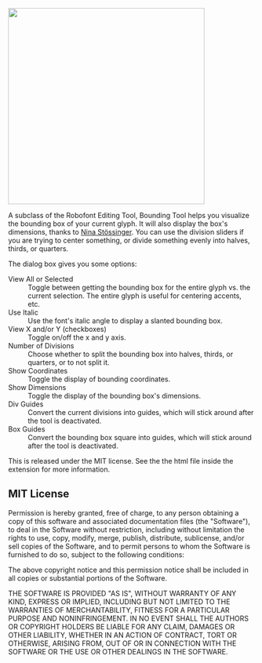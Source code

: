 <img src="https://github.com/ninastoessinger/fbOpenTools/raw/master/BoundingTool/BoundingTool_preview.png" width="400" />



<p>A subclass of the Robofont Editing Tool, Bounding Tool helps you visualize the bounding box of your current glyph. It will also display the box's dimensions, thanks to <a href="http://www.ninastoessinger.com/?l=e">Nina Stössinger</a>. You can use the division sliders if you are trying to center something, or divide something evenly into halves, thirds, or quarters.</p>

<p>The dialog box gives you some options:</p>

<dl>

<dt>View All or Selected</dt>
<dd>Toggle between getting the bounding box for the entire glyph vs. the current selection. The entire glyph is useful for centering accents, etc.</dd>

<dt>Use Italic</dt>
<dd>Use the font's italic angle to display a slanted bounding box.</dd>


<dt>View X and/or Y (checkboxes)</dt>
<dd>Toggle on/off the x and y axis.</dd>

<dt>Number of Divisions</dt>
<dd>Choose whether to split the bounding box into halves, thirds, or quarters, or to not split it.</dd>

<dt>Show Coordinates</dt>
<dd>Toggle the display of bounding coordinates.</dd>

<dt>Show Dimensions</dt>
<dd>Toggle the display of the bounding box's dimensions.</dd>


<dt>Div Guides</dt>
<dd>Convert the current divisions into guides, which will stick around after the tool is deactivated.</dd>

<dt>Box Guides</dt>
<dd>Convert the bounding box square into guides, which will stick around after the tool is deactivated.</dd>

<p>This is released under the MIT license. See the the html file inside the extension for more information.</p>

<h2>MIT License</h2>

<p>Permission is hereby granted, free of charge, to any person obtaining a copy of this software and associated documentation files (the "Software"), to deal in the Software without restriction, including without limitation the rights to use, copy, modify, merge, publish, distribute, sublicense, and/or sell copies of the Software, and to permit persons to whom the Software is furnished to do so, subject to the following conditions:</p>

<p>The above copyright notice and this permission notice shall be included in all copies or substantial portions of the Software.</p>

<p>THE SOFTWARE IS PROVIDED "AS IS", WITHOUT WARRANTY OF ANY KIND, EXPRESS OR IMPLIED, INCLUDING BUT NOT LIMITED TO THE WARRANTIES OF MERCHANTABILITY, FITNESS FOR A PARTICULAR PURPOSE AND NONINFRINGEMENT. IN NO EVENT SHALL THE AUTHORS OR COPYRIGHT HOLDERS BE LIABLE FOR ANY CLAIM, DAMAGES OR OTHER LIABILITY, WHETHER IN AN ACTION OF CONTRACT, TORT OR OTHERWISE, ARISING FROM, OUT OF OR IN CONNECTION WITH THE SOFTWARE OR THE USE OR OTHER DEALINGS IN THE SOFTWARE.</p>
